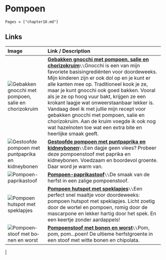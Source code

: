 # Pompoen

```@contents
Pages = ["chapter10.md"]
```

## Links

| Image| Link / Description |
| :--- | :--- |
| ![Gebakken gnocchi met pompoen, salie en chorizokruim](https://www.francescakookt.nl/wp-content/uploads/2021/09/gebakken-gnocchi-met-pompoen-salie-en-chorizokruim-1.jpg) | **[Gebakken gnocchi met pompoen, salie en chorizokruim](https://www.francescakookt.nl/gebakken-gnocchi-met-pompoen-salie-en-chorizokruim/)**``\\``Gnocchi is een van mijn favoriete basisingrediënten voor doordeweeks. Mijn kinderen zijn er ook dol op en je kunt er alle kanten mee op. Traditioneel kook je ze, maar je kunt gnocchi ook goed bakken. Vooral als je ze op hoog vuur bakt, krijgen ze een krokant laagje wat onweerstaanbaar lekker is. Vandaag deel ik met jullie mijn recept voor gebakken gnocchi met pompoen, salie en chorizokruim. Aan de kruim voegde ik ook nog wat hazelnoten toe wat een extra bite en heerlijke smaak geeft. |
| ![Gestoofde pompoen met puntpaprika en kidneybonen](https://static.ah.nl/static/recepten/img_RAM_PRD156245_1024x748_JPG.jpg) | **[Gestoofde pompoen met puntpaprika en kidneybonen](https://www.ah.nl/allerhande/recept/R-R1195678/gestoofde-pompoen-met-puntpaprika-en-kidneybonen-advertorial)**``\\``Een dagje geen vlees? Probeer deze pompoenstoof met paprika en kidneybonen. Voedzaam en boordevol groente. Daar word je warm van. |
| ![Pom­poen-pa­pri­kastoof](https://static.ah.nl/static/recepten/img_063662_1024x748_JPG.jpg) | **[Pom­poen-pa­pri­kastoof](https://www.ah.nl/allerhande/recept/R-R1185048/pompoen-paprikastoof)**``\\``De smaak van de herfst in een zalige pompoenstoof. |
| ![Pompoen hutspot met speklapjes](https://img.culy.nl/images/c4CmnnQ42QvC4kDuke1ezHRlFCw=/860x303/smart/filters:quality(80):format(jpeg):background_color(fff)/https%3A%2F%2Fwww.culy.nl%2Fwp-content%2Fuploads%2F2016%2F01%2Fpompoen-hutspot-met-speklapjes0002.jpg) | **[Pompoen hutspot met speklapjes](https://www.culy.nl/recepten/pompoen-hutspot-met-speklapjes/)**``\\``Een perfect snel maaltje voor doordeweeks: pompoen hutspot met speklapjes. Licht zoetig door de wortel en pompoen, romig door de mascarpone en lekker hartig door het spek. En een keertje zonder aardappels! |
| ![Pom­poen­stoof met bo­nen en worst](https://static.ah.nl/static/recepten/img_RAM_PRD124466_445x297_JPG.jpg) | **[Pom­poen­stoof met bo­nen en worst](https://www.ah.nl/allerhande/recept/R-R1189378/pompoenstoof-met-bonen-en-worst)**``\\``Pom, pom, pom...poen! De ultieme herfstgroente in een stoof met witte bonen en chipolata.|
|
